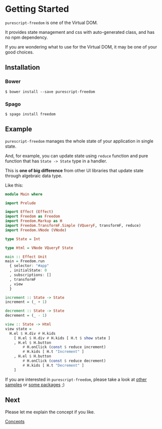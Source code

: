 # Getting Started

`purescript-freedom` is one of the Virtual DOM.

It provides state management and css with auto-generated class, and has no npm dependency.

If you are wondering what to use for the Virtual DOM, it may be one of your good choices.

## Installation

### Bower

```
$ bower install --save purescript-freedom
```

### Spago

```
$ spago install freedom
```

## Example

`purescript-freedom` manages the whole state of your application in single state.

And, for example, you can update state using `reduce` function and pure function that has `State -> State` type in a handler.

This is **one of big difference** from other UI libraries that update state through algebraic data type.

Like this:

```purescript
module Main where

import Prelude

import Effect (Effect)
import Freedom as Freedom
import Freedom.Markup as H
import Freedom.TransformF.Simple (VQueryF, transformF, reduce)
import Freedom.VNode (VNode)

type State = Int

type Html = VNode VQueryF State

main :: Effect Unit
main = Freedom.run
  { selector: "#app"
  , initialState: 0
  , subscriptions: []
  , transformF
  , view
  }

increment :: State -> State
increment = (_ + 1)

decrement :: State -> State
decrement = (_ - 1)

view :: State -> Html
view state =
  H.el $ H.div # H.kids
    [ H.el $ H.div # H.kids [ H.t $ show state ]
    , H.el $ H.button
        # H.onClick (const $ reduce increment)
        # H.kids [ H.t "Increment" ]
    , H.el $ H.button
        # H.onClick (const $ reduce decrement)
        # H.kids [ H.t "Decrement" ]
    ]

```

If you are interested in `purescript-freedom`, please take a look at [other samples](https://github.com/purescript-freedom/purescript-freedom/tree/master/examples) or [some packages](https://github.com/purescript-freedom) ;)

## Next

Please let me explain the concept if you like.

[Concepts](https://github.com/purescript-freedom/purescript-freedom/tree/master/docs/02-Concepts.md)
